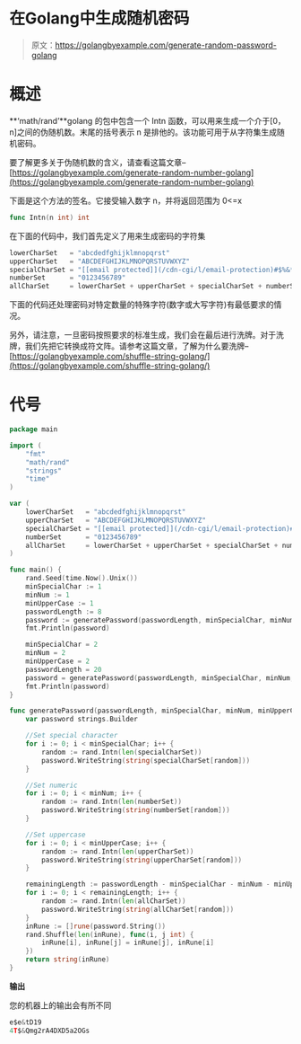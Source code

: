 # 在Golang中生成随机密码

> 原文：<https://golangbyexample.com/generate-random-password-golang>

# **概述**

**‘math/rand’**golang 的包中包含一个 Intn 函数，可以用来生成一个介于[0，n]之间的伪随机数。末尾的括号表示 n 是排他的。该功能可用于从字符集生成随机密码。

要了解更多关于伪随机数的含义，请查看这篇文章–[https://golangbyexample.com/generate-random-number-golang](https://golangbyexample.com/generate-random-number-golang)

下面是这个方法的签名。它接受输入数字 n，并将返回范围为 0<=x

```go
func Intn(n int) int
```

在下面的代码中，我们首先定义了用来生成密码的字符集

```go
lowerCharSet   = "abcdedfghijklmnopqrst"
upperCharSet   = "ABCDEFGHIJKLMNOPQRSTUVWXYZ"
specialCharSet = "[[email protected]](/cdn-cgi/l/email-protection)#$%&*"
numberSet      = "0123456789"
allCharSet     = lowerCharSet + upperCharSet + specialCharSet + numberSet
```

下面的代码还处理密码对特定数量的特殊字符(数字或大写字符)有最低要求的情况。

另外，请注意，一旦密码按照要求的标准生成，我们会在最后进行洗牌。对于洗牌，我们先把它转换成符文阵。请参考这篇文章，了解为什么要洗牌–[https://golangbyexample.com/shuffle-string-golang/](https://golangbyexample.com/shuffle-string-golang/)

# **代号**

```go
package main

import (
    "fmt"
    "math/rand"
    "strings"
    "time"
)

var (
    lowerCharSet   = "abcdedfghijklmnopqrst"
    upperCharSet   = "ABCDEFGHIJKLMNOPQRSTUVWXYZ"
    specialCharSet = "[[email protected]](/cdn-cgi/l/email-protection)#$%&*"
    numberSet      = "0123456789"
    allCharSet     = lowerCharSet + upperCharSet + specialCharSet + numberSet
)

func main() {
    rand.Seed(time.Now().Unix())
    minSpecialChar := 1
    minNum := 1
    minUpperCase := 1
    passwordLength := 8
    password := generatePassword(passwordLength, minSpecialChar, minNum, minUpperCase)
    fmt.Println(password)

    minSpecialChar = 2
    minNum = 2
    minUpperCase = 2
    passwordLength = 20
    password = generatePassword(passwordLength, minSpecialChar, minNum, minUpperCase)
    fmt.Println(password)
}

func generatePassword(passwordLength, minSpecialChar, minNum, minUpperCase int) string {
    var password strings.Builder

    //Set special character
    for i := 0; i < minSpecialChar; i++ {
        random := rand.Intn(len(specialCharSet))
        password.WriteString(string(specialCharSet[random]))
    }

    //Set numeric
    for i := 0; i < minNum; i++ {
        random := rand.Intn(len(numberSet))
        password.WriteString(string(numberSet[random]))
    }

    //Set uppercase
    for i := 0; i < minUpperCase; i++ {
        random := rand.Intn(len(upperCharSet))
        password.WriteString(string(upperCharSet[random]))
    }

    remainingLength := passwordLength - minSpecialChar - minNum - minUpperCase
    for i := 0; i < remainingLength; i++ {
        random := rand.Intn(len(allCharSet))
        password.WriteString(string(allCharSet[random]))
    }
    inRune := []rune(password.String())
	rand.Shuffle(len(inRune), func(i, j int) {
		inRune[i], inRune[j] = inRune[j], inRune[i]
	})
	return string(inRune)
}
```

**输出**

您的机器上的输出会有所不同

```go
e$e&tD19
4T$&Qmg2rA4DXD5a2OGs
```
